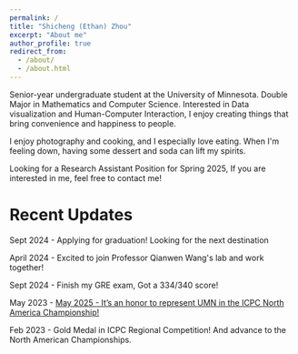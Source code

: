 ```yaml
---
permalink: /
title: "Shicheng (Ethan) Zhou"
excerpt: "About me"
author_profile: true
redirect_from: 
  - /about/
  - /about.html
---
```


Senior-year undergraduate student at the University of Minnesota. Double Major in Mathematics and Computer Science. Interested in Data visualization and Human-Computer Interaction, I enjoy creating things that bring convenience and happiness to people.

I enjoy photography and cooking, and I especially love eating. When I'm feeling down, having some dessert and soda can lift my spirits.

Looking for a Research Assistant Position for Spring 2025, If you are interested in me, feel free to contact me!

Recent Updates
======
Sept 2024 - Applying for graduation! Looking for the next destination

April 2024 - Excited to join Professor Qianwen Wang's lab and work together!

Sept 2024 - Finish my GRE exam, Got a 334/340 score!

May 2023 - <a href="https://cse.umn.edu/cs/news/cse-undergraduate-team-advances-icpc-national-competition" target="_blank">May 2025 - It’s an honor to represent UMN in the ICPC North America Championship!</a>


Feb 2023 - Gold Medal in ICPC Regional Competition! And advance to the North American Championships.

